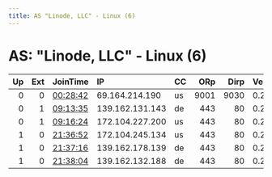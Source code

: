 ```yaml
---
title: AS "Linode, LLC" - Linux (6)
---
```


# AS: "Linode, LLC" - Linux (6)

|   Up |   Ext | JoinTime                                                                                            | IP              | CC   |   ORp |   Dirp | Version   | Contact   | Nickname   |   eFamMembers |
|-----:|------:|:----------------------------------------------------------------------------------------------------|:----------------|:-----|------:|-------:|:----------|:----------|:-----------|--------------:|
|    0 |     0 | [00:28:42](https://metrics.torproject.org/rs.html#details/B7ABA5E81E4EBBEFA09311C0CF93DFA495F161AE) | 69.164.214.190  | us   |  9001 |   9030 | 0.2.9.16  | None      | pineonion  |             1 |
|    0 |     1 | [09:13:35](https://metrics.torproject.org/rs.html#details/14B182CCD4A57DFF54D112801BCAB94BA2A50ACA) | 139.162.131.143 | de   |   443 |     80 | 0.2.9.16  | None      | Unnamed    |             1 |
|    0 |     1 | [09:16:24](https://metrics.torproject.org/rs.html#details/21D37657F3F72EC83F68972636A5D3790452DE0D) | 172.104.227.200 | us   |   443 |     80 | 0.2.9.16  | None      | Unnamed    |             1 |
|    1 |     0 | [21:36:52](https://metrics.torproject.org/rs.html#details/335AECE3A5DD90C6B5FE426F715D048B0BB9E47A) | 172.104.245.134 | us   |   443 |     80 | 0.2.9.16  | None      | Unnamed    |             1 |
|    1 |     0 | [21:37:16](https://metrics.torproject.org/rs.html#details/5F0C5BAE326BFA65F0CD4CF97AE2A030EEC656DE) | 139.162.178.139 | de   |   443 |     80 | 0.2.9.16  | None      | Unnamed    |             1 |
|    1 |     0 | [21:38:04](https://metrics.torproject.org/rs.html#details/4DC06B47315B08FD42658A4E2225D283A256A313) | 139.162.132.188 | de   |   443 |     80 | 0.2.9.16  | None      | Unnamed    |             1 |
